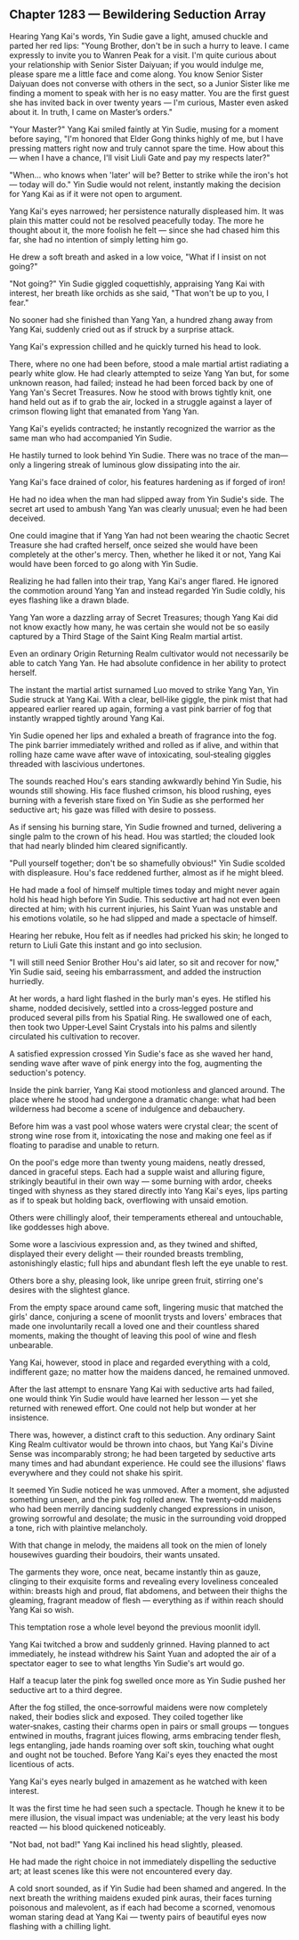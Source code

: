 ## Chapter 1283 — Bewildering Seduction Array

Hearing Yang Kai's words, Yin Sudie gave a light, amused chuckle and parted her red lips: "Young Brother, don't be in such a hurry to leave. I came expressly to invite you to Wanren Peak for a visit. I'm quite curious about your relationship with Senior Sister Daiyuan; if you would indulge me, please spare me a little face and come along. You know Senior Sister Daiyuan does not converse with others in the sect, so a Junior Sister like me finding a moment to speak with her is no easy matter. You are the first guest she has invited back in over twenty years — I'm curious, Master even asked about it. In truth, I came on Master’s orders."

"Your Master?" Yang Kai smiled faintly at Yin Sudie, musing for a moment before saying, "I'm honored that Elder Gong thinks highly of me, but I have pressing matters right now and truly cannot spare the time. How about this — when I have a chance, I'll visit Liuli Gate and pay my respects later?"

"When... who knows when 'later' will be? Better to strike while the iron's hot — today will do." Yin Sudie would not relent, instantly making the decision for Yang Kai as if it were not open to argument.

Yang Kai's eyes narrowed; her persistence naturally displeased him. It was plain this matter could not be resolved peacefully today. The more he thought about it, the more foolish he felt — since she had chased him this far, she had no intention of simply letting him go.

He drew a soft breath and asked in a low voice, "What if I insist on not going?"

"Not going?" Yin Sudie giggled coquettishly, appraising Yang Kai with interest, her breath like orchids as she said, "That won't be up to you, I fear."

No sooner had she finished than Yang Yan, a hundred zhang away from Yang Kai, suddenly cried out as if struck by a surprise attack.

Yang Kai's expression chilled and he quickly turned his head to look.

There, where no one had been before, stood a male martial artist radiating a pearly white glow. He had clearly attempted to seize Yang Yan but, for some unknown reason, had failed; instead he had been forced back by one of Yang Yan's Secret Treasures. Now he stood with brows tightly knit, one hand held out as if to grab the air, locked in a struggle against a layer of crimson flowing light that emanated from Yang Yan.

Yang Kai's eyelids contracted; he instantly recognized the warrior as the same man who had accompanied Yin Sudie.

He hastily turned to look behind Yin Sudie. There was no trace of the man—only a lingering streak of luminous glow dissipating into the air.

Yang Kai's face drained of color, his features hardening as if forged of iron!

He had no idea when the man had slipped away from Yin Sudie's side. The secret art used to ambush Yang Yan was clearly unusual; even he had been deceived.

One could imagine that if Yang Yan had not been wearing the chaotic Secret Treasure she had crafted herself, once seized she would have been completely at the other's mercy. Then, whether he liked it or not, Yang Kai would have been forced to go along with Yin Sudie.

Realizing he had fallen into their trap, Yang Kai's anger flared. He ignored the commotion around Yang Yan and instead regarded Yin Sudie coldly, his eyes flashing like a drawn blade.

Yang Yan wore a dazzling array of Secret Treasures; though Yang Kai did not know exactly how many, he was certain she would not be so easily captured by a Third Stage of the Saint King Realm martial artist.

Even an ordinary Origin Returning Realm cultivator would not necessarily be able to catch Yang Yan. He had absolute confidence in her ability to protect herself.

The instant the martial artist surnamed Luo moved to strike Yang Yan, Yin Sudie struck at Yang Kai. With a clear, bell‑like giggle, the pink mist that had appeared earlier reared up again, forming a vast pink barrier of fog that instantly wrapped tightly around Yang Kai.

Yin Sudie opened her lips and exhaled a breath of fragrance into the fog. The pink barrier immediately writhed and rolled as if alive, and within that rolling haze came wave after wave of intoxicating, soul‑stealing giggles threaded with lascivious undertones.

The sounds reached Hou's ears standing awkwardly behind Yin Sudie, his wounds still showing. His face flushed crimson, his blood rushing, eyes burning with a feverish stare fixed on Yin Sudie as she performed her seductive art; his gaze was filled with desire to possess.

As if sensing his burning stare, Yin Sudie frowned and turned, delivering a single palm to the crown of his head. Hou was startled; the clouded look that had nearly blinded him cleared significantly.

"Pull yourself together; don't be so shamefully obvious!" Yin Sudie scolded with displeasure. Hou's face reddened further, almost as if he might bleed.

He had made a fool of himself multiple times today and might never again hold his head high before Yin Sudie. This seductive art had not even been directed at him; with his current injuries, his Saint Yuan was unstable and his emotions volatile, so he had slipped and made a spectacle of himself.

Hearing her rebuke, Hou felt as if needles had pricked his skin; he longed to return to Liuli Gate this instant and go into seclusion.

"I will still need Senior Brother Hou's aid later, so sit and recover for now," Yin Sudie said, seeing his embarrassment, and added the instruction hurriedly.

At her words, a hard light flashed in the burly man's eyes. He stifled his shame, nodded decisively, settled into a cross‑legged posture and produced several pills from his Spatial Ring. He swallowed one of each, then took two Upper‑Level Saint Crystals into his palms and silently circulated his cultivation to recover.

A satisfied expression crossed Yin Sudie's face as she waved her hand, sending wave after wave of pink energy into the fog, augmenting the seduction's potency.

Inside the pink barrier, Yang Kai stood motionless and glanced around. The place where he stood had undergone a dramatic change: what had been wilderness had become a scene of indulgence and debauchery.

Before him was a vast pool whose waters were crystal clear; the scent of strong wine rose from it, intoxicating the nose and making one feel as if floating to paradise and unable to return.

On the pool's edge more than twenty young maidens, neatly dressed, danced in graceful steps. Each had a supple waist and alluring figure, strikingly beautiful in their own way — some burning with ardor, cheeks tinged with shyness as they stared directly into Yang Kai's eyes, lips parting as if to speak but holding back, overflowing with unsaid emotion.

Others were chillingly aloof, their temperaments ethereal and untouchable, like goddesses high above.

Some wore a lascivious expression and, as they twined and shifted, displayed their every delight — their rounded breasts trembling, astonishingly elastic; full hips and abundant flesh left the eye unable to rest.

Others bore a shy, pleasing look, like unripe green fruit, stirring one's desires with the slightest glance.

From the empty space around came soft, lingering music that matched the girls' dance, conjuring a scene of moonlit trysts and lovers' embraces that made one involuntarily recall a loved one and their countless shared moments, making the thought of leaving this pool of wine and flesh unbearable.

Yang Kai, however, stood in place and regarded everything with a cold, indifferent gaze; no matter how the maidens danced, he remained unmoved.

After the last attempt to ensnare Yang Kai with seductive arts had failed, one would think Yin Sudie would have learned her lesson — yet she returned with renewed effort. One could not help but wonder at her insistence.

There was, however, a distinct craft to this seduction. Any ordinary Saint King Realm cultivator would be thrown into chaos, but Yang Kai's Divine Sense was incomparably strong; he had been targeted by seductive arts many times and had abundant experience. He could see the illusions' flaws everywhere and they could not shake his spirit.

It seemed Yin Sudie noticed he was unmoved. After a moment, she adjusted something unseen, and the pink fog rolled anew. The twenty‑odd maidens who had been merrily dancing suddenly changed expressions in unison, growing sorrowful and desolate; the music in the surrounding void dropped a tone, rich with plaintive melancholy.

With that change in melody, the maidens all took on the mien of lonely housewives guarding their boudoirs, their wants unsated.

The garments they wore, once neat, became instantly thin as gauze, clinging to their exquisite forms and revealing every loveliness concealed within: breasts high and proud, flat abdomens, and between their thighs the gleaming, fragrant meadow of flesh — everything as if within reach should Yang Kai so wish.

This temptation rose a whole level beyond the previous moonlit idyll.

Yang Kai twitched a brow and suddenly grinned. Having planned to act immediately, he instead withdrew his Saint Yuan and adopted the air of a spectator eager to see to what lengths Yin Sudie's art would go.

Half a teacup later the pink fog swelled once more as Yin Sudie pushed her seductive art to a third degree.

After the fog stilled, the once‑sorrowful maidens were now completely naked, their bodies slick and exposed. They coiled together like water‑snakes, casting their charms open in pairs or small groups — tongues entwined in mouths, fragrant juices flowing, arms embracing tender flesh, legs entangling, jade hands roaming over soft skin, touching what ought and ought not be touched. Before Yang Kai's eyes they enacted the most licentious of acts.

Yang Kai's eyes nearly bulged in amazement as he watched with keen interest.

It was the first time he had seen such a spectacle. Though he knew it to be mere illusion, the visual impact was undeniable; at the very least his body reacted — his blood quickened noticeably.

"Not bad, not bad!" Yang Kai inclined his head slightly, pleased.

He had made the right choice in not immediately dispelling the seductive art; at least scenes like this were not encountered every day.

A cold snort sounded, as if Yin Sudie had been shamed and angered. In the next breath the writhing maidens exuded pink auras, their faces turning poisonous and malevolent, as if each had become a scorned, venomous woman staring dead at Yang Kai — twenty pairs of beautiful eyes now flashing with a chilling light.